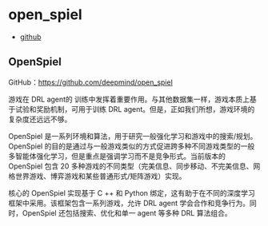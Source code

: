 # open_spiel


- [github](https://github.com/deepmind/open_spiel)


## OpenSpiel

GitHub：https://github.com/deepmind/open_spiel

游戏在 DRL agent的 训练中发挥着重要作用。与其他数据集一样，游戏本质上基于试验和奖励机制，可用于训练 DRL agent。但是，正如我们所想，游戏环境的复杂度还远远不够。

OpenSpiel 是一系列环境和算法，用于研究一般强化学习和游戏中的搜索/规划。OpenSpiel 的目的是通过与一般游戏类似的方式促进跨多种不同游戏类型的一般多智能体强化学习，但是重点是强调学习而不是竞争形式。当前版本的 OpenSpiel 包含 20 多种游戏的不同类型（完美信息、同步移动、不完美信息、网格世界游戏、博弈游戏和某些普通形式/矩阵游戏）实现。

核心的 OpenSpiel 实现基于 C ++ 和 Python 绑定，这有助于在不同的深度学习框架中采用。该框架包含一系列游戏，允许 DRL agent 学会合作和竞争行为。同时，OpenSpiel 还包括搜索、优化和单一 agent 等多种 DRL 算法组合。
